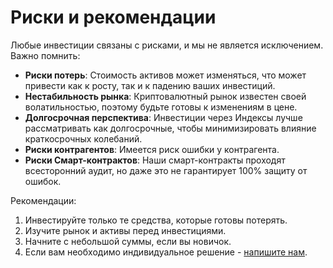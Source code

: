 # Риски и рекомендации

Любые инвестиции связаны с рисками, и мы не является исключением. Важно помнить:
- **Риски потерь**: Стоимость активов может изменяться, что может привести как к росту, так и к падению ваших инвестиций.
- **Нестабильность рынка**: Криптовалютный рынок известен своей волатильностью, поэтому будьте готовы к изменениям в цене.
- **Долгосрочная перспектива**: Инвестиции через Индексы лучше рассматривать как долгосрочные, чтобы минимизировать влияние краткосрочных колебаний.
- **Риски контрагентов**: Имеется риск ошибки у контрагента.
- **Риски Смарт-контрактов**: Наши смарт-контракты проходят всесторонний аудит, но даже это не гарантирует 100% защиту от ошибок.

Рекомендации:
1. Инвестируйте только те средства, которые готовы потерять.
2. Изучите рынок и активы перед инвестициями.
3. Начните с небольшой суммы, если вы новичок.
4. Если вам необходимо индивидуальное решение - [напишите нам](contacts.md).
